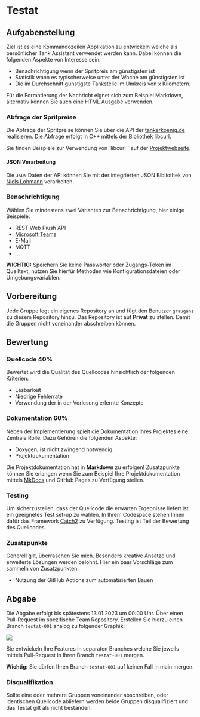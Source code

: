 # Testat

## Aufgabenstellung

Ziel ist es eine Kommandozeilen Applikation zu entwickeln welche als persönlicher Tank Assistent verwendet werden kann. Dabei können die folgenden Aspekte von Interesse sein:

- Benachrichtigung wenn der Spritpreis am günstigsten ist
- Statistik wann es typischerweise unter der Woche am günstigsten ist
- Die im Durchschnitt günstigste Tankstelle im Umkreis von x Kilometern.
  
Für die Formatierung der Nachricht eignet sich zum Beispiel Markdown, alternativ können Sie auch eine HTML Ausgabe verwenden.

### Abfrage der Spritpreise

Die Abfrage der Spritpreise können Sie über die API der [tankerkoenig.de](https://creativecommons.tankerkoenig.de/) realisieren. Die Abfrage erfolgt in C++ mittels der Bibliothek [libcurl](https://curl.se/libcurl/).

Sie finden Beispiele zur Verwendung von `libcurl`` auf der [Projektwebseite](https://curl.se/libcurl/c/example.html).

#### JSON Verarbeitung

Die `JSON` Daten der API können Sie mit der integrierten JSON Bibliothek von [Niels Lohmann](https://json.nlohmann.me/features/parsing/parse_exceptions/) verarbeiten.
 
### Benachrichtigung

Wählen Sie mindestens zwei Varianten zur Benachrichtigung, hier einige Beispiele:

- REST Web Piush API
- [Microsoft Teams](https://learn.microsoft.com/de-de/adaptive-cards/resources/tools)
- E-Mail
- MQTT
- ...

**WICHTIG:** Speichern Sie keine Passwörter oder Zugangs-Token im Quelltext, nutzen Sie hierfür Methoden wie Konfigurationsdateien oder Umgebungsvariablen.

## Vorbereitung

Jede Gruppe legt ein eigenes Repository an und fügt den Benutzer `graugans` zu diesem Repository hinzu. Das Repository ist auf **Privat** zu stellen. Damit die Gruppen nicht voneinander abschreiben können.

## Bewertung

### Quellcode 40%

Bewertet wird die Qualität des Quellcodes hinsichtlich der folgenden Kriterien:

- Lesbarkeit
- Niedrige Fehlerrate
- Verwendung der in der Vorlesung erlernte Konzepte

### Dokumentation 60%

Neben der Implementierung spielt die Dokumentation Ihres Projektes eine Zentrale Rolle. Dazu Gehören die folgenden Aspekte:

- Doxygen, ist nicht zwingend notwendig.
- Projektdokumentation

Die Projektdokumentation hat in **Markdown** zu erfolgen!
Zusatzpunkte können Sie erlangen wenn Sie zum Beispiel Ihre Projektdokumentation mittels [MkDocs](https://www.mkdocs.org/) und GitHub Pages zu Verfügung stellen.

### Testing

Um sicherzustellen, dass der Quellcode die erwarten Ergebnisse liefert ist ein geeignetes Test set-up zu wählen. In Ihrem Codespace stehen Ihnen dafür das Framework [Catch2](https://github.com/catchorg/Catch2) zu Verfügung. Testing ist Teil der Bewertung des Quellcodes.

### Zusatzpunkte

Generell gilt, überraschen Sie mich. Besonders kreative Ansätze und erweiterte Lösungen werden belohnt. Hier ein paar Vorschläge zum sammeln von Zusatzpunkten:

- Nutzung der GitHub Actions zum automatisierten Bauen

## Abgabe

Die Abgabe erfolgt bis spätestens 13.01.2023 um 00:00 Uhr. Über einen Pull-Request im spezifische Team Repository. Erstellen Sie hierzu einen Branch `testat-001` analog zu folgender Graphik:

![](https://mermaid.ink/img/pako:eNqdkMEKwjAMhl-l5DxhXnsWNmEn9dhL7LJ1uLajSw9j7N2tiAgyRRYI5CfJ94fMoH1NIEG0HRcBByOqk1ROPEN7azv-Jq8BnTaCaWTkXZ7v_9xbxzSEHANt52hD-uYjrx1kKbS0xeLFtNi5D9rbRvA0kBTlsSirlJffcMggARKwTn-fH00FbMiSApnKmhqMPStQbkmjGNmfJ6dBcoiUQRxqZDp02Aa0IBvsR1ruc2aHwg?type=png)

Sie entwickeln Ihre Features in separaten Branches welche Sie jeweils mittels Pull-Request in Ihren Branch `testat-001` mergen.

**Wichtig:** Sie dürfen Ihren Branch `testat-001` auf keinen Fall in main mergen.

### Disqualifikation

Sollte eine oder mehrere Gruppen voneinander abschreiben, oder identischen Quellcode abliefern werden beide Gruppen disqualifiziert und das Testat gilt als nicht bestanden.
